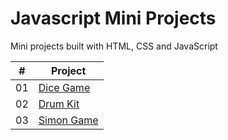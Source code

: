 # Javascript Mini Projects
Mini projects built with HTML, CSS and JavaScript

| #  | Project |
| -- | ------- |
| 01 | [Dice Game](./dice-game/) |
| 02 | [Drum Kit](./drum-kit/) |
| 03 | [Simon Game](./simon-game/) |
